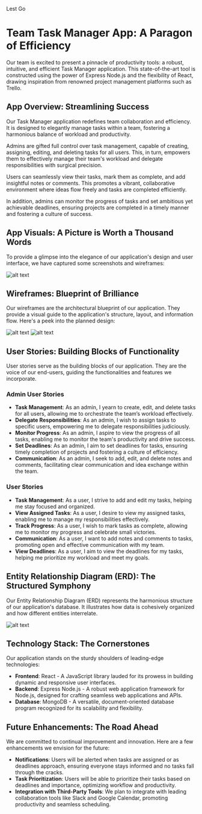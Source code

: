 Lest Go
# Team Task Manager App: A Paragon of Efficiency

Our team is excited to present a pinnacle of productivity tools: a robust, intuitive, and efficient Task Manager application. This state-of-the-art tool is constructed using the power of Express Node.js and the flexibility of React, drawing inspiration from renowned project management platforms such as Trello.

## App Overview: Streamlining Success

Our Task Manager application redefines team collaboration and efficiency. It is designed to elegantly manage tasks within a team, fostering a harmonious balance of workload and productivity.

Admins are gifted full control over task management, capable of creating, assigning, editing, and deleting tasks for all users. This, in turn, empowers them to effectively manage their team's workload and delegate responsibilities with surgical precision.

Users can seamlessly view their tasks, mark them as complete, and add insightful notes or comments. This promotes a vibrant, collaborative environment where ideas flow freely and tasks are completed efficiently.

In addition, admins can monitor the progress of tasks and set ambitious yet achievable deadlines, ensuring projects are completed in a timely manner and fostering a culture of success.

## App Visuals: A Picture is Worth a Thousand Words

To provide a glimpse into the elegance of our application's design and user interface, we have captured some screenshots and wireframes:

![alt text](img/trello.png "Team Tasks")

## Wireframes: Blueprint of Brilliance

Our wireframes are the architectural blueprint of our application. They provide a visual guide to the application's structure, layout, and information flow. Here's a peek into the planned design:

![alt text](images/Untitled-2023-08-20-0031.png "Team Tasks")
![alt text](images/Untitled-2023-08-20-00312.png "Team Tasks")

## User Stories: Building Blocks of Functionality

User stories serve as the building blocks of our application. They are the voice of our end-users, guiding the functionalities and features we incorporate.

### Admin User Stories

- **Task Management**: As an admin, I yearn to create, edit, and delete tasks for all users, allowing me to orchestrate the team’s workload effectively.
- **Delegate Responsibilities**: As an admin, I wish to assign tasks to specific users, empowering me to delegate responsibilities judiciously.
- **Monitor Progress**: As an admin, I aspire to view the progress of all tasks, enabling me to monitor the team's productivity and drive success.
- **Set Deadlines**: As an admin, I aim to set deadlines for tasks, ensuring timely completion of projects and fostering a culture of efficiency.
- **Communication**: As an admin, I seek to add, edit, and delete notes and comments, facilitating clear communication and idea exchange within the team.

### User Stories

- **Task Management**: As a user, I strive to add and edit my tasks, helping me stay focused and organized.
- **View Assigned Tasks**: As a user, I desire to view my assigned tasks, enabling me to manage my responsibilities effectively.
- **Track Progress**: As a user, I wish to mark tasks as complete, allowing me to monitor my progress and celebrate small victories.
- **Communication**: As a user, I want to add notes and comments to tasks, promoting open and effective communication with my team.
- **View Deadlines**: As a user, I aim to view the deadlines for my tasks, helping me prioritize my workload and meet my goals.

## Entity Relationship Diagram (ERD): The Structured Symphony

Our Entity Relationship Diagram (ERD) represents the harmonious structure of our application's database. It illustrates how data is cohesively organized and how different entities interrelate.

![alt text](images/ERD-Diagram.png "ERD Diagram ")

## Technology Stack: The Cornerstones

Our application stands on the sturdy shoulders of leading-edge technologies:

- **Frontend**: React - A JavaScript library lauded for its prowess in building dynamic and responsive user interfaces.
- **Backend**: Express Node.js - A robust web application framework for Node.js, designed for crafting seamless web applications and APIs.
- **Database**: MongoDB - A versatile, document-oriented database program recognized for its scalability and flexibility.

## Future Enhancements: The Road Ahead

We are committed to continual improvement and innovation. Here are a few enhancements we envision for the future:

- **Notifications**: Users will be alerted when tasks are assigned or as deadlines approach, ensuring everyone stays informed and no tasks fall through the cracks.
- **Task Prioritization**: Users will be able to prioritize their tasks based on deadlines and importance, optimizing workflow and productivity.
- **Integration with Third-Party Tools**: We plan to integrate with leading collaboration tools like Slack and Google Calendar, promoting productivity and seamless scheduling.